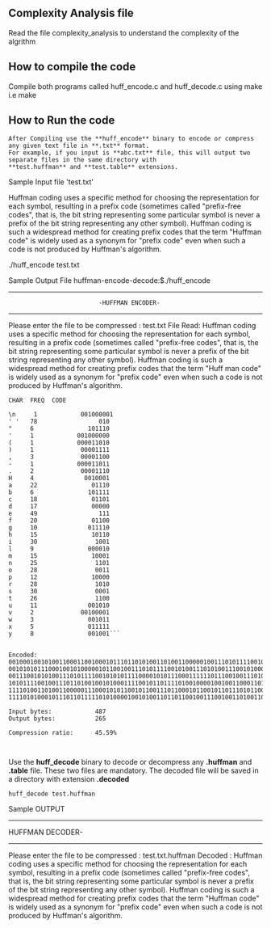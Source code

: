 ## Complexity Analysis file
Read the file complexity_analysis to understand the complexity of the algrithm

## How to compile the code
Compile both programs called huff_encode.c and huff_decode.c using make
i.e make

## How to Run  the code
```
After Compiling use the **huff_encode** binary to encode or compress any given text file in **.txt** format.
For example, if you input is **abc.txt** file, this will output two separate files in the same directory with
**test.huffman** and **test.table** extensions.
```
Sample Input file 'test.txt'

Huffman coding uses a specific method for choosing the representation for each symbol, resulting in a prefix code (sometimes called "prefix-free codes", that is, the bit string representing some particular symbol is never a prefix of the bit string representing any other symbol). Huffman coding is such a widespread method for creating prefix codes that the term "Huffman code" is widely used as a synonym for "prefix code" even when such a code is not produced by Huffman's algorithm.

./huff_encode test.txt

Sample Output File
 huffman-encode-decode:$./huff_encode
**********************************************************************
                             -HUFFMAN ENCODER-
**********************************************************************

Please enter the file to be compressed  : test.txt
File Read:
Huffman coding uses a specific method for choosing the representation for each symbol, resulting in a prefix code (sometimes called "prefix-free codes", that is, the bit string representing some particular symbol is never a prefix of the bit string representing any other symbol). Huffman coding is such a widespread method for creating prefix codes that the term "Huff
man code" is widely used as a synonym for "prefix code" even when such a code is not produced by Huffman's algorithm.

```CODE TABLE
CHAR  FREQ  CODE

\n     1            001000001
' '   78                 010
"     6               101110
'     1            001000000
(     1            000011010
)     1             00001111
,     3             00001100
-     1            000011011
.     2             00001110
H     4              0010001
a     22               01110
b     6               101111
c     18               01101
d     17               00000
e     49                 111
f     20               01100
g     10              011110
h     15               10110
i     30                1001
l     9               000010
m     15               10001
n     25                1101
o     28                0011
p     12               10000
r     28                1010
s     30                0001
t     26                1100
u     11              001010
v     2             00100001
w     3               001011
x     5               011111
y     8               001001```


Encoded:
001000100101001100011001000101110110101001101001100000100111010111100100010100001111000101001110010000110000111011011001011001001011010101000111111001011000110000001001100001110100100110110110001100110001100111010111100101100101101110101010111100001010111000111111011100011101100100100111101010011000011101001011101110011011011001000010010011000110111100110000100000110
001010101110001001010000010110010011101011110010100111010100111001010000101011101100100101111101001101001100000111010000011010000100111000111111001001100011110001010011010111000001000001011100000010101110100001010111011001001011111000011011011001010111111010011010011000001110001101110000011000101100101100111011000101001000100001100010110010110111010101111100111000100
001110010101001110101111001010101111000010101110001111110111001001110101111001000010011100011110101000001110101011001001011010010100000100111010100100001001001100011011110011000010010100100010101101111001000011111010010011100101000010101110110010010111110100011011000101100101101110101011111001110001000011100101010011101011110010101011110000101011100011111101110010011
101011110010011101101001001010001111001011011110100100001001001100011011110011000010000011110000111001000100010010100110001100100010111011010100110100110000010011101011110010100100010100001001010011011011001001110010001011100100000111000110000101011101110000000101000111111001011000110000001001100001110100100110110101110111011001001110101111001010000101011101100100101
111101001101001100000111000101011001011001110110001011001011011101011001111010100010101011100010001001010011000110010001011101101010011010011000001111011100101001000101000101110010000011100001000100101000101000011110000001001110000101001110010000100100111010011110100100110001010011000011101001010111010000101011101100100101111101001101001100000111101110010111001000011
11110101000101110110111110101000010010100110110110010011100100110100110000011101010010001010110100111100010100001010001100000001010011011110000001010111100100101000100010010100110001100100010111011010010000000001010011100000100111100011101010011100101101000100001110001000001

Input bytes:            487
Output bytes:           265

Compression ratio:      45.59%



```
Use the **huff_decode** binary to decode or decompress any **.huffman** and **.table** file.
These two files are mandatory. The decoded file will be saved in a directory with extension **.decoded**
```
huff_decode test.huffman
```
Sample OUTPUT

**********************************************************************
HUFFMAN DECODER-
**********************************************************************

Please enter the file to be compressed  : test.txt.huffman
Decoded :
Huffman coding uses a specific method for choosing the representation for each symbol, resulting in a prefix code (sometimes called "prefix-free codes", that is, the bit string representing some particular symbol is never a prefix of the bit string representing any other symbol). Huffman coding is such a widespread method for creating prefix codes that the term "Huffman code" is widely used as a synonym for "prefix code" even when such a code is not produced by Huffman's algorithm.

